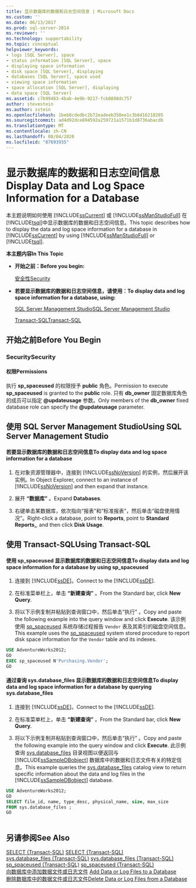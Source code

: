 ```yaml
---
title: 显示数据库的数据和日志空间信息 | Microsoft Docs
ms.custom: ''
ms.date: 06/13/2017
ms.prod: sql-server-2014
ms.reviewer: ''
ms.technology: supportability
ms.topic: conceptual
helpviewer_keywords:
- logs [SQL Server], space
- status information [SQL Server], space
- displaying space information
- disk space [SQL Server], displaying
- databases [SQL Server], space used
- viewing space information
- space allocation [SQL Server], displaying
- data space [SQL Server]
ms.assetid: c7b99463-4bab-4e9b-9217-fcb0898dc757
author: stevestein
ms.author: sstein
ms.openlocfilehash: 1beb8cdedbc2b72eadeeb350ee1c3b6d16218205
ms.sourcegitcommit: ad4d92dce894592a259721a1571b1d8736abacdb
ms.translationtype: MT
ms.contentlocale: zh-CN
ms.lasthandoff: 08/04/2020
ms.locfileid: "87693935"
---
```

# <a name="display-data-and-log-space-information-for-a-database"></a><span data-ttu-id="b5207-102">显示数据库的数据和日志空间信息</span><span class="sxs-lookup"><span data-stu-id="b5207-102">Display Data and Log Space Information for a Database</span></span>
  <span data-ttu-id="b5207-103">本主题说明如何使用 [!INCLUDE[ssCurrent](../../includes/sscurrent-md.md)] 或 [!INCLUDE[ssManStudioFull](../../includes/ssmanstudiofull-md.md)] 在 [!INCLUDE[tsql](../../includes/tsql-md.md)]中显示数据库的数据和日志空间信息。</span><span class="sxs-lookup"><span data-stu-id="b5207-103">This topic describes how to display the data and log space information for a database in [!INCLUDE[ssCurrent](../../includes/sscurrent-md.md)] by using [!INCLUDE[ssManStudioFull](../../includes/ssmanstudiofull-md.md)] or [!INCLUDE[tsql](../../includes/tsql-md.md)].</span></span>  
  
 <span data-ttu-id="b5207-104">**本主题内容**</span><span class="sxs-lookup"><span data-stu-id="b5207-104">**In This Topic**</span></span>  
  
-   <span data-ttu-id="b5207-105">**开始之前：**</span><span class="sxs-lookup"><span data-stu-id="b5207-105">**Before you begin:**</span></span>  
  
     [<span data-ttu-id="b5207-106">安全性</span><span class="sxs-lookup"><span data-stu-id="b5207-106">Security</span></span>](#Security)  
  
-   <span data-ttu-id="b5207-107">**若要显示数据库的数据和日志空间信息，请使用：**</span><span class="sxs-lookup"><span data-stu-id="b5207-107">**To display data and log space information for a database, using:**</span></span>  
  
     [<span data-ttu-id="b5207-108">SQL Server Management Studio</span><span class="sxs-lookup"><span data-stu-id="b5207-108">SQL Server Management Studio</span></span>](#SSMSProcedure)  
  
     [<span data-ttu-id="b5207-109">Transact-SQL</span><span class="sxs-lookup"><span data-stu-id="b5207-109">Transact-SQL</span></span>](#TsqlProcedure)  
  
##  <a name="before-you-begin"></a><a name="BeforeYouBegin"></a> <span data-ttu-id="b5207-110">开始之前</span><span class="sxs-lookup"><span data-stu-id="b5207-110">Before You Begin</span></span>  
  
###  <a name="security"></a><a name="Security"></a> <span data-ttu-id="b5207-111">Security</span><span class="sxs-lookup"><span data-stu-id="b5207-111">Security</span></span>  
  
####  <a name="permissions"></a><a name="Permissions"></a> <span data-ttu-id="b5207-112">权限</span><span class="sxs-lookup"><span data-stu-id="b5207-112">Permissions</span></span>  
 <span data-ttu-id="b5207-113">执行 **sp_spaceused** 的权限授予 **public** 角色。</span><span class="sxs-lookup"><span data-stu-id="b5207-113">Permission to execute **sp_spaceused** is granted to the **public** role.</span></span> <span data-ttu-id="b5207-114">只有 **db_owner** 固定数据库角色的成员可以指定 **@updateusage** 参数。</span><span class="sxs-lookup"><span data-stu-id="b5207-114">Only members of the **db_owner** fixed database role can specify the **@updateusage** parameter.</span></span>  
  
##  <a name="using-sql-server-management-studio"></a><a name="SSMSProcedure"></a> <span data-ttu-id="b5207-115">使用 SQL Server Management Studio</span><span class="sxs-lookup"><span data-stu-id="b5207-115">Using SQL Server Management Studio</span></span>  
  
#### <a name="to-display-data-and-log-space-information-for-a-database"></a><span data-ttu-id="b5207-116">若要显示数据库的数据和日志空间信息</span><span class="sxs-lookup"><span data-stu-id="b5207-116">To display data and log space information for a database</span></span>  
  
1.  <span data-ttu-id="b5207-117">在对象资源管理器中，连接到 [!INCLUDE[ssNoVersion](../../includes/ssnoversion-md.md)] 的实例，然后展开该实例。</span><span class="sxs-lookup"><span data-stu-id="b5207-117">In Object Explorer, connect to an instance of [!INCLUDE[ssNoVersion](../../includes/ssnoversion-md.md)] and then expand that instance.</span></span>  
  
2.  <span data-ttu-id="b5207-118">展开 **“数据库”** 。</span><span class="sxs-lookup"><span data-stu-id="b5207-118">Expand **Databases**.</span></span>  
  
3.  <span data-ttu-id="b5207-119">右键单击某数据库，依次指向“报表”和“标准报表”，然后单击“磁盘使用情况”。</span><span class="sxs-lookup"><span data-stu-id="b5207-119">Right-click a database, point to **Reports**, point to **Standard Reports,**, and then click **Disk Usage**.</span></span>  
  
##  <a name="using-transact-sql"></a><a name="TsqlProcedure"></a> <span data-ttu-id="b5207-120">使用 Transact-SQL</span><span class="sxs-lookup"><span data-stu-id="b5207-120">Using Transact-SQL</span></span>  
  
#### <a name="to-display-data-and-log-space-information-for-a-database-by-using-sp_spaceused"></a><span data-ttu-id="b5207-121">使用 sp_spaceused 显示数据库的数据和日志空间信息</span><span class="sxs-lookup"><span data-stu-id="b5207-121">To display data and log space information for a database by using sp_spaceused</span></span>  
  
1.  <span data-ttu-id="b5207-122">连接到 [!INCLUDE[ssDE](../../includes/ssde-md.md)]。</span><span class="sxs-lookup"><span data-stu-id="b5207-122">Connect to the [!INCLUDE[ssDE](../../includes/ssde-md.md)].</span></span>  
  
2.  <span data-ttu-id="b5207-123">在标准菜单栏上，单击 **“新建查询”** 。</span><span class="sxs-lookup"><span data-stu-id="b5207-123">From the Standard bar, click **New Query**.</span></span>  
  
3.  <span data-ttu-id="b5207-124">将以下示例复制并粘贴到查询窗口中，然后单击“执行” 。</span><span class="sxs-lookup"><span data-stu-id="b5207-124">Copy and paste the following example into the query window and click **Execute**.</span></span> <span data-ttu-id="b5207-125">该示例使用 [sp_spaceused](/sql/relational-databases/system-stored-procedures/sp-spaceused-transact-sql) 系统存储过程报告 `Vendor` 表及其索引的磁盘空间信息。</span><span class="sxs-lookup"><span data-stu-id="b5207-125">This example uses the [sp_spaceused](/sql/relational-databases/system-stored-procedures/sp-spaceused-transact-sql) system stored procedure to report disk space information for the `Vendor` table and its indexes.</span></span>  
  
```sql  
USE AdventureWorks2012;  
GO  
EXEC sp_spaceused N'Purchasing.Vendor';  
GO  
```  
  
#### <a name="to-display-data-and-log-space-information-for-a-database-by-querying-sysdatabase_files"></a><span data-ttu-id="b5207-126">通过查询 sys.database_files 显示数据库的数据和日志空间信息</span><span class="sxs-lookup"><span data-stu-id="b5207-126">To display data and log space information for a database by querying sys.database_files</span></span>  
  
1.  <span data-ttu-id="b5207-127">连接到 [!INCLUDE[ssDE](../../includes/ssde-md.md)]。</span><span class="sxs-lookup"><span data-stu-id="b5207-127">Connect to the [!INCLUDE[ssDE](../../includes/ssde-md.md)].</span></span>  
  
2.  <span data-ttu-id="b5207-128">在标准菜单栏上，单击 **“新建查询”** 。</span><span class="sxs-lookup"><span data-stu-id="b5207-128">From the Standard bar, click **New Query**.</span></span>  
  
3.  <span data-ttu-id="b5207-129">将以下示例复制并粘贴到查询窗口中，然后单击“执行” 。</span><span class="sxs-lookup"><span data-stu-id="b5207-129">Copy and paste the following example into the query window and click **Execute**.</span></span> <span data-ttu-id="b5207-130">此示例查询 [sys.database_files](/sql/relational-databases/system-catalog-views/sys-database-files-transact-sql) 目录视图以便返回与 [!INCLUDE[ssSampleDBobject](../../includes/sssampledbobject-md.md)] 数据库中的数据和日志文件有关的特定信息。</span><span class="sxs-lookup"><span data-stu-id="b5207-130">This example queries the [sys.database_files](/sql/relational-databases/system-catalog-views/sys-database-files-transact-sql) catalog view to return specific information about the data and log files in the [!INCLUDE[ssSampleDBobject](../../includes/sssampledbobject-md.md)] database.</span></span>  
  
```sql  
USE AdventureWorks2012;  
GO  
SELECT file_id, name, type_desc, physical_name, size, max_size  
FROM sys.database_files ;  
GO  
  
```  
  
## <a name="see-also"></a><span data-ttu-id="b5207-131">另请参阅</span><span class="sxs-lookup"><span data-stu-id="b5207-131">See Also</span></span>  
 <span data-ttu-id="b5207-132">[SELECT (Transact-SQL)](/sql/t-sql/queries/select-transact-sql) </span><span class="sxs-lookup"><span data-stu-id="b5207-132">[SELECT &#40;Transact-SQL&#41;](/sql/t-sql/queries/select-transact-sql) </span></span>  
 <span data-ttu-id="b5207-133">[sys.database_files (Transact-SQL)](/sql/relational-databases/system-catalog-views/sys-database-files-transact-sql) </span><span class="sxs-lookup"><span data-stu-id="b5207-133">[sys.database_files &#40;Transact-SQL&#41;](/sql/relational-databases/system-catalog-views/sys-database-files-transact-sql) </span></span>  
 <span data-ttu-id="b5207-134">[sp_spaceused (Transact-SQL)](/sql/relational-databases/system-stored-procedures/sp-spaceused-transact-sql) </span><span class="sxs-lookup"><span data-stu-id="b5207-134">[sp_spaceused &#40;Transact-SQL&#41;](/sql/relational-databases/system-stored-procedures/sp-spaceused-transact-sql) </span></span>  
 <span data-ttu-id="b5207-135">[向数据库中添加数据文件或日志文件](add-data-or-log-files-to-a-database.md) </span><span class="sxs-lookup"><span data-stu-id="b5207-135">[Add Data or Log Files to a Database](add-data-or-log-files-to-a-database.md) </span></span>  
 [<span data-ttu-id="b5207-136">删除数据库中的数据文件或日志文件</span><span class="sxs-lookup"><span data-stu-id="b5207-136">Delete Data or Log Files from a Database</span></span>](delete-data-or-log-files-from-a-database.md)  
  
  
